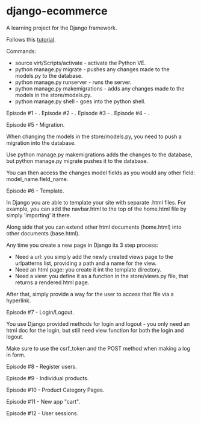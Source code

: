 # django-ecommerce

A learning project for the Django framework.

Follows this [tutorial](https://www.youtube.com/watch?v=u6R4vBa7ZK4&list=PLCC34OHNcOtpRfBYk-8y0GMO4i1p1zn50).

Commands:
- source virt/Scripts/activate - activate the Python VE.
- python manage.py migrate - pushes any changes made to the models.py to the database.
- python manage.py runserver - runs the server.
- python manage.py makemigrations - adds any changes made to the models in the store/models.py.
- python manage.py shell - goes into the python shell.

Episode #1 - .
Episode #2 - .
Episode #3 - .
Episode #4 - .


Episode #5 - Migration.

When changing the models in the store/models.py, you need to push a migration into the database.

Use python manage.py makemigrations adds the changes to the database, but python manage.py migrate pushes it to the database.

You can then access the changes model fields as you would any other field: model_name.field_name.

Episode #6 - Template.

In Django you are able to template your site with separate .html files. For example, you can add the navbar.html to the top of the home.html file by simply 'importing' it there.

Along side that you can extend other html documents (home.html) into other documents (base.html).


Any time you create a new page in Django its 3 step process:
- Need a url: you simply add the newly created views page to the urlpatterns list, providing a path and a name for the view.
- Need an html page: you create it int the template directory.
- Need a view: you define it as a function in the store/views.py file, that returns a rendered html page.


After that, simply provide a way for the user to access that file via a hyperlink.

Episode #7 - Login/Logout.

You use Django provided methods for login and logout - you only need an html doc for the login, but still need view function for both the login and logout.

Make sure to use the csrf_token and the POST method when making a log in form.

Episode #8 - Register users.

Episode #9 - Individual products.

Episode #10 - Product Category Pages.

Episode #11 - New app "cart".

Episode #12 - User sessions.

